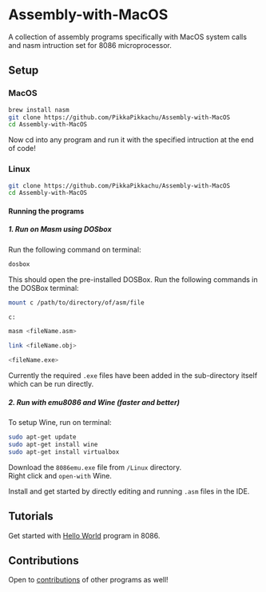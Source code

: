 # Assembly-with-MacOS

A collection of assembly programs specifically with MacOS system calls and nasm intruction set for 8086 microprocessor. 


## Setup 

### MacOS

```bash
brew install nasm
git clone https://github.com/PikkaPikkachu/Assembly-with-MacOS
cd Assembly-with-MacOS
```

Now cd into any program and run it with the specified intruction at the end of code! 

### Linux 

```bash
git clone https://github.com/PikkaPikkachu/Assembly-with-MacOS
cd Assembly-with-MacOS
```
#### Running the programs 

##### 1. Run on Masm using DOSbox 

Run the following command on terminal:
```bash
dosbox
```

This should open the pre-installed DOSBox. Run the following commands in the DOSBox terminal:

```bash
mount c /path/to/directory/of/asm/file

c:

masm <fileName.asm>

link <fileName.obj>

<fileName.exe>

```

Currently the required `.exe` files have been added in the sub-directory itself which can be run directly.

##### 2. Run with emu8086 and Wine (faster and better)

To setup Wine, run on terminal: 
```bash
sudo apt-get update
sudo apt-get install wine
sudo apt-get install virtualbox

```

Download the `8086emu.exe` file from `/Linux` directory. <br>
Right click and `open-with` Wine.

Install and get started by directly editing and running `.asm` files in the IDE. 

## Tutorials

Get started with [Hello World](https://github.com/PikkaPikkachu/Assembly-with-MacOS/blob/master/MacOSX/hello-world/hello.asm) program in 8086. 

## Contributions

Open to [contributions](https://github.com/PikkaPikkachu/Assembly-with-MacOS/blob/master/CONTRIBUTING.md) of other programs as well!
